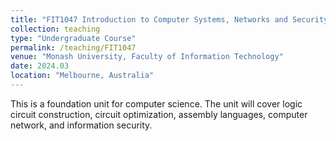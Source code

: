 ```yaml
---
title: "FIT1047 Introduction to Computer Systems, Networks and Security"
collection: teaching
type: "Undergraduate Course"
permalink: /teaching/FIT1047
venue: "Monash University, Faculty of Information Technology"
date: 2024.03
location: "Melbourne, Australia"
---
```


This is a foundation unit for computer science. The unit will cover logic circuit construction, circuit optimization, assembly languages, computer network, and information security. 
